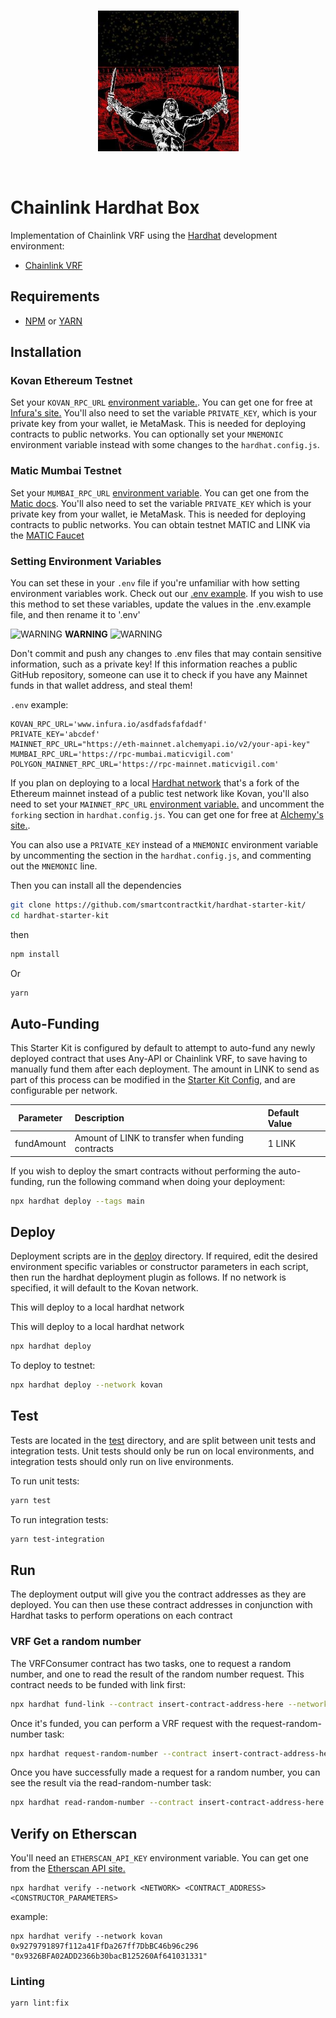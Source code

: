 <br/>
<p align="center">
<a href="https://warriorspectrum.nft" target="_blank">
<img src="https://github.com/TheWarriorSpectrum/tws-contracts/blob/ddee69ef9298551bb2b20b7cdfecc4593d7b1121/Logo.jpeg" width="225" alt="The Warrior Spectrum Logo">
</a>
</p>
<br/>

# Chainlink Hardhat Box
 Implementation of Chainlink VRF using the [Hardhat](https://hardhat.org/) development environment:
 - [Chainlink VRF](https://docs.chain.link/docs/chainlink-vrf)

 ## Requirements

- [NPM](https://www.npmjs.com/) or [YARN](https://yarnpkg.com/)

## Installation

### Kovan Ethereum Testnet
Set your `KOVAN_RPC_URL` [environment variable.](https://www.twilio.com/blog/2017/01/how-to-set-environment-variables.html). You can get one for free at [Infura's site.](https://infura.io/) You'll also need to set the variable `PRIVATE_KEY`, which is your private key from your wallet, ie MetaMask. This is needed for deploying contracts to public networks. You can optionally set your `MNEMONIC` environment variable instead with some changes to the `hardhat.config.js`.

### Matic Mumbai Testnet
Set your `MUMBAI_RPC_URL` [environment variable](https://www.twilio.com/blog/2017/01/how-to-set-environment-variables.html). You can get one from the [Matic docs](https://docs.matic.network/docs/develop/network-details/network). You'll also need to set the variable `PRIVATE_KEY` which is your private key from your wallet, ie MetaMask. This is needed for deploying contracts to public networks. You can obtain testnet MATIC and LINK via the [MATIC Faucet](https://faucet.matic.network/)

### Setting Environment Variables
You can set these in your `.env` file if you're unfamiliar with how setting environment variables work. Check out our [.env example](https://github.com/smartcontractkit/hardhat-starter-kit/blob/main/.env.example). If you wish to use this method to set these variables, update the values in the .env.example file, and then rename it to '.env'

![WARNING](https://via.placeholder.com/15/f03c15/000000?text=+) **WARNING** ![WARNING](https://via.placeholder.com/15/f03c15/000000?text=+)

Don't commit and push any changes to .env files that may contain sensitive information, such as a private key! If this information reaches a public GitHub repository, someone can use it to check if you have any Mainnet funds in that wallet address, and steal them!

`.env` example:
```
KOVAN_RPC_URL='www.infura.io/asdfadsfafdadf'
PRIVATE_KEY='abcdef'
MAINNET_RPC_URL="https://eth-mainnet.alchemyapi.io/v2/your-api-key"
MUMBAI_RPC_URL='https://rpc-mumbai.maticvigil.com'
POLYGON_MAINNET_RPC_URL='https://rpc-mainnet.maticvigil.com'
```


If you plan on deploying to a local [Hardhat network](https://hardhat.org/hardhat-network/) that's a fork of the Ethereum mainnet instead of a public test network like Kovan, you'll also need to set your `MAINNET_RPC_URL` [environment variable.](https://www.twilio.com/blog/2017/01/how-to-set-environment-variables.html) and uncomment the `forking` section in `hardhat.config.js`. You can get one for free at [Alchemy's site.](https://alchemyapi.io/).

You can also use a `PRIVATE_KEY` instead of a `MNEMONIC` environment variable by uncommenting the section in the `hardhat.config.js`, and commenting out the `MNEMONIC` line.

Then you can install all the dependencies

```bash
git clone https://github.com/smartcontractkit/hardhat-starter-kit/
cd hardhat-starter-kit
```
then

```bash
npm install
```

Or

```bash
yarn
```


## Auto-Funding

This Starter Kit is configured by default to attempt to auto-fund any newly deployed contract that uses Any-API or Chainlink VRF, to save having to manually fund them after each deployment. The amount in LINK to send as part of this process can be modified in the [Starter Kit Config](https://github.com/smartcontractkit/chainlink-hardhat-box/blob/main/helper-hardhat-config.js), and are configurable per network.

| Parameter  | Description                                       | Default Value |
| ---------- | :------------------------------------------------ | :------------ |
| fundAmount | Amount of LINK to transfer when funding contracts | 1 LINK        |

If you wish to deploy the smart contracts without performing the auto-funding, run the following command when doing your deployment:

```bash
npx hardhat deploy --tags main
```


## Deploy

Deployment scripts are in the [deploy](https://github.com/smartcontractkit/hardhat-starter-kit/tree/main/deploy) directory. If required, edit the desired environment specific variables or constructor parameters in each script, then run the hardhat deployment plugin as follows. If no network is specified, it will default to the Kovan network.

This will deploy to a local hardhat network

This will deploy to a local hardhat network

```bash
npx hardhat deploy
```

To deploy to testnet:
```bash
npx hardhat deploy --network kovan
```

## Test
Tests are located in the [test](https://github.com/smartcontractkit/hardhat-starter-kit/tree/main/test) directory, and are split between unit tests and integration tests. Unit tests should only be run on local environments, and integration tests should only run on live environments.

To run unit tests:

```bash
yarn test
```

To run integration tests:

```bash
yarn test-integration
```

## Run

The deployment output will give you the contract addresses as they are deployed. You can then use these contract addresses in conjunction with Hardhat tasks to perform operations on each contract

### VRF Get a random number
The VRFConsumer contract has two tasks, one to request a random number, and one to read the result of the random number request. This contract needs to be funded with link first:

```bash
npx hardhat fund-link --contract insert-contract-address-here --network network
```

Once it's funded, you can perform a VRF request with the request-random-number task:

```bash
npx hardhat request-random-number --contract insert-contract-address-here --network network
```

Once you have successfully made a request for a random number, you can see the result via the read-random-number task:

```bash
npx hardhat read-random-number --contract insert-contract-address-here --network network
```

## Verify on Etherscan

You'll need an `ETHERSCAN_API_KEY` environment variable. You can get one from the [Etherscan API site.](https://etherscan.io/apis)

```
npx hardhat verify --network <NETWORK> <CONTRACT_ADDRESS> <CONSTRUCTOR_PARAMETERS>
```
example:

```
npx hardhat verify --network kovan 0x9279791897f112a41FfDa267ff7DbBC46b96c296 "0x9326BFA02ADD2366b30bacB125260Af641031331"
```

### Linting

```
yarn lint:fix
```
